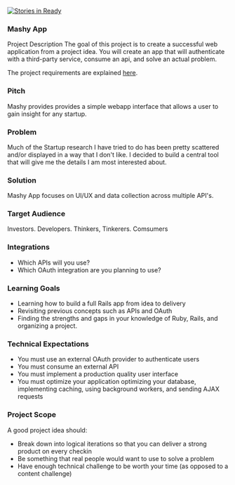 [![Stories in Ready](https://badge.waffle.io/adamki/mashy-app.png?label=ready&title=Ready)](https://waffle.io/adamki/mashy-app)
### Mashy App

Project Description
The goal of this project is to create a successful web application from a project idea. You will create an app that will authenticate with a third-party service, consume an api, and solve an actual problem.

The project requirements are explained [here](https://github.com/turingschool/lesson_plans/blob/master/ruby_03-professional_rails_applications/self_directed_project.md).


### Pitch

Mashy provides provides a simple webapp interface that allows a user to gain insight for any startup.

### Problem

Much of the Startup research I have tried to do has been pretty scattered and/or displayed in a way that I don't like. I decided to build a central tool that will give me the details I am most interested about.

### Solution

Mashy App focuses on UI/UX and data collection across multiple API's.

### Target Audience

Investors. Developers. Thinkers, Tinkerers. Comsumers

### Integrations

* Which APIs will you use?
* Which OAuth integration are you planning to use?

### Learning Goals
* Learning how to build a full Rails app from idea to delivery
* Revisiting previous concepts such as APIs and OAuth
* Finding the strengths and gaps in your knowledge of Ruby, Rails, and organizing a project.

### Technical Expectations

* You must use an external OAuth provider to authenticate users
* You must consume an external API
* You must implement a production quality user interface
* You must optimize your application optimizing your database, implementing caching, using background workers, and sending AJAX requests

### Project Scope

A good project idea should:

* Break down into logical iterations so that you can deliver a strong product on every checkin
* Be something that real people would want to use to solve a problem
* Have enough technical challenge to be worth your time (as opposed to a content challenge)

